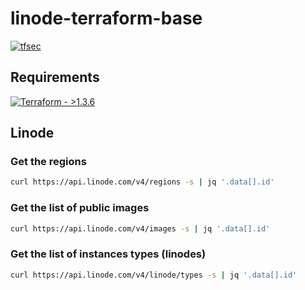 # linode-terraform-base

[![tfsec][badge-gh-actions-tfsec]][link-gh-actions-tfsec]

## Requirements

[![Terraform - >1.3.6](https://img.shields.io/badge/Terraform->1.3.6-5835CC?logo=terraform)](https://terraform.io)

## Linode

### Get the regions

```sh
curl https://api.linode.com/v4/regions -s | jq '.data[].id'
```

### Get the list of public images

```sh
curl https://api.linode.com/v4/images -s | jq '.data[].id'
```

[badge-gh-actions-tfsec]: https://github.com/g3rhard/linode-terraform-base/actions/workflows/tfsec.yml/badge.svg?branch=production
[link-gh-actions-tfsec]: https://github.com/g3rhard/linode-terraform-base/actions?query=workflow%3Atfsec

### Get the list of instances types (linodes)

```sh
curl https://api.linode.com/v4/linode/types -s | jq '.data[].id'
```